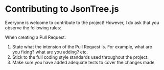 # Contributing to JsonTree.js

Everyone is welcome to contribute to the project! However, I do ask that you observe the following rules:

When creating a Pull Request:

1.  State what the intension of the Pull Request is. For example, what are you fixing? what are you adding? etc.
2.  Stick to the full coding style standards used throughout the project.
3.  Make sure you have added adequate tests to cover the changes made.
